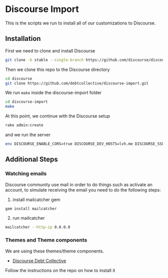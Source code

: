 # Discourse Import

This is the scripts we run to install all of our customizations to Discourse.

## Installation

First we need to clone and install Discourse

```bash
git clone -b stable --single-branch https://github.com/discourse/discourse.git
```

Then we clone this repo to the Discourse directory

```bash
cd discourse
git clone https://github.com/debtcollective/discourse-import.git
```

We run `make` inside the discourse-import folder

```bash
cd discourse-import
make
```

At this point, we continue with the Discourse setup

```bash
rake admin:create
```

and we run the server

```bash
env DISCOURSE_ENABLE_CORS=true DISCOURSE_DEV_HOSTS=lvh.me DISCOURSE_SSO_JWT_SECRET=jwt-secret rails s
```

## Additional Steps

### Watching emails

Discourse community use mail in order to do things such as activate an account, to simulate receiving the email you need to do the following steps:

1. install mailcatcher gem

```bash
gem install mailcatcher
```

2. run mailcatcher

```bash
mailcatcher --http-ip 0.0.0.0
```

### Themes and Theme components

We are using these themes/theme components.

- [Discourse Debt Collective](https://github.com/debtcollective/discourse-debtcollective-theme)

Follow the instructions on the repo on how to install it
